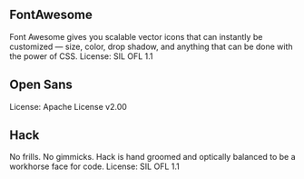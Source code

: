 ## FontAwesome

Font Awesome gives you scalable vector icons that can instantly be customized — size, color, drop shadow, and anything that can be done with the power of CSS.
License: SIL OFL 1.1

## Open Sans

License: Apache License v2.00

## Hack

No frills. No gimmicks. Hack is hand groomed and optically balanced to be a workhorse face for code.
License: SIL OFL 1.1

